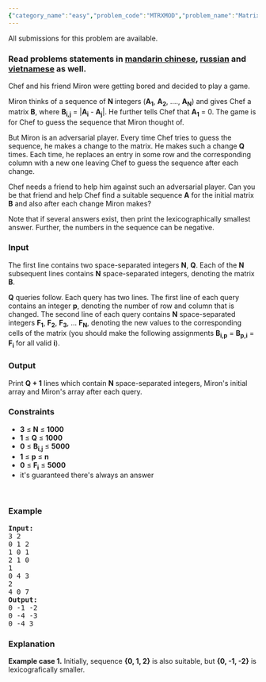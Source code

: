 ```yaml
---
{"category_name":"easy","problem_code":"MTRXMOD","problem_name":"Matrix and Chef","languages_supported":{"0":"ADA","1":"ASM","2":"BASH","3":"BF","4":"C","5":"C99 strict","6":"CAML","7":"CLOJ","8":"CLPS","9":"CPP 4.3.2","10":"CPP 6.3","11":"CPP14","12":"CS2","13":"D","14":"ERL","15":"FORT","16":"FS","17":"GO","18":"HASK","19":"ICK","20":"ICON","21":"JAVA","22":"JS","23":"kotlin","24":"LISP clisp","25":"LISP sbcl","26":"LUA","27":"NEM","28":"NICE","29":"NODEJS","30":"PAS fpc","31":"PAS gpc","32":"PERL","33":"PERL6","34":"PHP","35":"PIKE","36":"PRLG","37":"PYPY","38":"PYTH","39":"PYTH 3.5","40":"RUBY","41":"rust","42":"SCALA","43":"SCM chicken","44":"SCM guile","45":"SCM qobi","46":"ST","47":"swift","48":"TCL","49":"TEXT","50":"WSPC"},"max_timelimit":2,"source_sizelimit":50000,"problem_author":"melnik","problem_tester":"kingofnumbers","date_added":"17-08-2017","tags":{"0":"cook85","1":"math","2":"melnik","3":"simple"},"editorial_url":"https://discuss.codechef.com/problems/MTRXMOD","time":{"view_start_date":1503253800,"submit_start_date":1503253800,"visible_start_date":1503253800,"end_date":1735669800},"layout":"problem"}
---
```

<span class="solution-visible-txt">All submissions for this problem are available.</span><h3>Read problems statements in <a target="_blank" 
href="http://www.codechef.com/download/translated/COOK85/mandarin/MTRXMOD.pdf">mandarin chinese</a>, <a target="_blank" 
href="http://www.codechef.com/download/translated/COOK85/russian/MTRXMOD.pdf">russian</a> and <a target="_blank" 
href="http://www.codechef.com/download/translated/COOK85/vietnamese/MTRXMOD.pdf">vietnamese</a> as well.</h3>

<p>Chef and his friend Miron were getting bored and decided to play a game. </p>

<p> Miron thinks of a sequence of <b> N </b> integers (<b>A<sub>1</sub></b>, <b>A<sub>2</sub></b>, …., <b>A<sub>N</sub></b>) and gives Chef a matrix <b>B</b>, where <b>B<sub>i,j</sub></b> = |<b>A<sub>i</sub></b> - <b>A<sub>j</sub></b>|. He further tells Chef that <b>A<sub>1</sub></b> = 0. The game is for Chef to guess the sequence that Miron thought of. </p>

<p>But Miron is an adversarial player. Every time Chef tries to guess the sequence, he makes a change to the matrix. He makes such a change <b>Q</b> times. Each time, he replaces an entry in some row and the corresponding column with a new one leaving Chef to guess the sequence after each change. </p>

<p>Chef needs a friend to help him against such an adversarial player. Can you be that friend and help Chef find a suitable sequence <b>A</b> for the initial matrix <b>B</b> and also after each change Miron makes? </p>

<p>Note that if several answers exist, then print the lexicographically smallest answer. Further, the numbers in the sequence can be negative.</p>
<h3>Input</h3>
<p>
The first line contains two space-separated integers <b>N</b>, <b>Q</b>. Each of the <b>N</b> subsequent lines contains <b>N</b> space-separated integers, denoting the matrix <b>B</b>.
</p>
<p>
<b>Q</b> queries follow. Each query has two lines. The first line of each query contains an integer <b>p</b>, denoting the number of row and column that is changed. The second line of each query contains <b>N</b> space-separated integers <b>F<sub>1</sub></b>, <b>F<sub>2</sub></b>, <b>F<sub>3</sub></b>, ... <b>F<sub>N</sub></b>, denoting the new values to the corresponding cells of the matrix (you should make the following assignments <b>B<sub>i,p</sub></b> = <b>B<sub>p,i</sub></b> = <b>F<sub>i</sub></b> for all valid <b>i</b>). 
</p>

<h3>Output</h3>
<p>Print <b>Q + 1</b> lines which contain <b>N</b> space-separated integers, Miron's initial array and Miron's array after each query.</p>

<h3>Constraints</h3>

<ul>
<li><b>3</b> ≤ <b>N</b> ≤ <b> 1000 </b></li>
<li><b>1</b> ≤ <b>Q</b> ≤ <b> 1000 </b></li>
<li><b>0</b> ≤ <b>B<sub>i,j</sub></b> ≤ <b> 5000 </b></li>
<li><b>1</b> ≤ <b>p</b> ≤ <b> n </b></li>
<li><b>0</b> ≤ <b>F<sub>i</sub></b> ≤ <b> 5000 </b></li>
<li>it's guaranteed there's always an answer</li>
</li>
</ul>
<p> </p>
<h3>Example</h3>
<pre><b>Input:</b>
3 2
0 1 2
1 0 1
2 1 0
1
0 4 3
2
4 0 7
<b>Output:</b>
0 -1 -2
0 -4 -3
0 -4 3
</pre>

<h3>Explanation</h3>
<p><b>Example case 1.</b> Initially, sequence <b>{0, 1, 2}</b> is also suitable, but <b>{0, -1, -2}</b> is lexicografically smaller.</p>